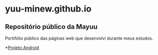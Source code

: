 # yuu-minew.github.io
## Repositório público da Mayuu
Portifólio público das páginas web que desenvolvi durante meus estudos.

*[Projeto Android](https://yuu-minew.github.io/projeto-android/)
